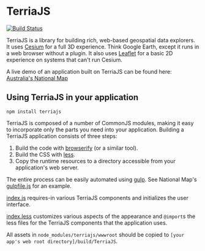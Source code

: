 
TerriaJS
============

[![Build Status](https://travis-ci.org/NICTA/TerriaJS.svg?branch=master)](https://travis-ci.org/NICTA/TerriaJS)

TerriaJS is a library for building rich, web-based geospatial data explorers.  It uses [Cesium](https://cesiumjs.org) for a full 3D experience.  Think Google Earth, except it runs in a web browser without a plugin.  It also uses [Leaflet](http://leafletjs.com/) for a basic 2D experience on systems that can't run Cesium.

A live demo of an application built on TerriaJS can be found here:
[Australia's National Map](http://nationalmap.gov.au)

## Using TerriaJS in your application

```
npm install terriajs
```

TerriaJS is composed of a number of CommonJS modules, making it easy to incorporate only the parts you need into your application.  Building a TerriaJS application consists of three steps:

1. Build the code with [browserify](http://browserify.org/) (or a similar tool).
2. Build the CSS with [less](http://lesscss.org/).
3. Copy the runtime resources to a directory accessible from your application's web server.

The entire process can be easily automated using [gulp](http://gulpjs.com/).  See National Map's [gulpfile.js](https://github.com/NICTA/nationalmap/blob/master/gulpfile.js) for an example.

[index.js](https://github.com/NICTA/nationalmap/blob/master/index.js) requires-in various TerriaJS components and initializes the user interface.

[index.less](https://github.com/NICTA/nationalmap/blob/master/index.less) customizes various aspects of the appearance and `@import`s the less files for the TerriaJS components that the application uses.

All assets in `node_modules/terriajs/wwwroot` should be copied to `[your app's web root directory]/build/TerriaJS`.
